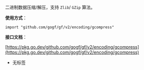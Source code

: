 二进制数据压缩/解压，支持 `Zlib`/ `GZip` 算法。

**使用方式**：

```
import "github.com/gogf/gf/v2/encoding/gcompress"
```

**接口文档**：

[https://pkg.go.dev/github.com/gogf/gf/v2/encoding/gcompress](https://pkg.go.dev/github.com/gogf/gf/v2/encoding/gcompress)

- 无标签